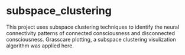 # subspace_clustering

This project uses subspace clustering techniques to identify the neural connectivity patterns of connected consciousness and disconnected consciousness. Grasscare plotting, a subspace clustering visulization algorithm was applied here.


